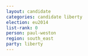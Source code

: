 ```yaml
---
layout: candidate
categories: candidate liberty
election: eu2014
list-rank: 0
person: paul-weston
region: south_east
party: liberty
---
```

